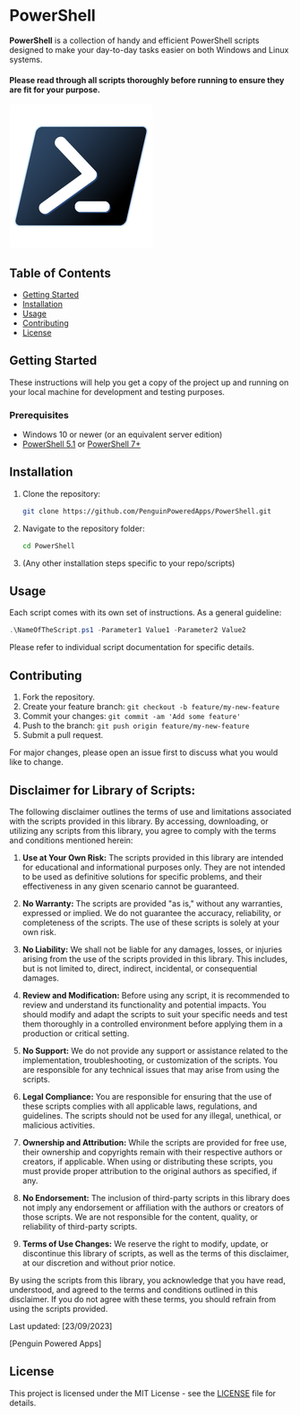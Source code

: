 # PowerShell

**PowerShell** is a collection of handy and efficient PowerShell scripts designed to make your day-to-day tasks easier on both Windows and Linux systems.
#### Please read through all scripts thoroughly before running to ensure they are fit for your purpose.

![PowerShell Logo](powershell-icon.png)

## Table of Contents

- [Getting Started](#getting-started)
- [Installation](#installation)
- [Usage](#usage)
- [Contributing](#contributing)
- [License](#license)

## Getting Started

These instructions will help you get a copy of the project up and running on your local machine for development and testing purposes.

### Prerequisites

- Windows 10 or newer (or an equivalent server edition)
- [PowerShell 5.1](https://docs.microsoft.com/en-us/powershell/scripting/install/installing-windows-powershell?view=powershell-5.1) or [PowerShell 7+](https://docs.microsoft.com/en-us/powershell/scripting/install/installing-powershell-core-on-windows?view=powershell-7.1)

## Installation

1. Clone the repository:

   ```sh
   git clone https://github.com/PenguinPoweredApps/PowerShell.git
   ```

2. Navigate to the repository folder:

   ```sh
   cd PowerShell
   ```

3. (Any other installation steps specific to your repo/scripts)

## Usage

Each script comes with its own set of instructions. As a general guideline:

```powershell
.\NameOfTheScript.ps1 -Parameter1 Value1 -Parameter2 Value2
```

Please refer to individual script documentation for specific details.

## Contributing

1. Fork the repository.
2. Create your feature branch: `git checkout -b feature/my-new-feature`
3. Commit your changes: `git commit -am 'Add some feature'`
4. Push to the branch: `git push origin feature/my-new-feature`
5. Submit a pull request.

For major changes, please open an issue first to discuss what you would like to change.

## Disclaimer for Library of Scripts:

The following disclaimer outlines the terms of use and limitations associated with the scripts provided in this library. By accessing, downloading, or utilizing any scripts from this library, you agree to comply with the terms and conditions mentioned herein:

1. **Use at Your Own Risk:** The scripts provided in this library are intended for educational and informational purposes only. They are not intended to be used as definitive solutions for specific problems, and their effectiveness in any given scenario cannot be guaranteed.

2. **No Warranty:** The scripts are provided "as is," without any warranties, expressed or implied. We do not guarantee the accuracy, reliability, or completeness of the scripts. The use of these scripts is solely at your own risk.

3. **No Liability:** We shall not be liable for any damages, losses, or injuries arising from the use of the scripts provided in this library. This includes, but is not limited to, direct, indirect, incidental, or consequential damages.

4. **Review and Modification:** Before using any script, it is recommended to review and understand its functionality and potential impacts. You should modify and adapt the scripts to suit your specific needs and test them thoroughly in a controlled environment before applying them in a production or critical setting.

5. **No Support:** We do not provide any support or assistance related to the implementation, troubleshooting, or customization of the scripts. You are responsible for any technical issues that may arise from using the scripts.

6. **Legal Compliance:** You are responsible for ensuring that the use of these scripts complies with all applicable laws, regulations, and guidelines. The scripts should not be used for any illegal, unethical, or malicious activities.

7. **Ownership and Attribution:** While the scripts are provided for free use, their ownership and copyrights remain with their respective authors or creators, if applicable. When using or distributing these scripts, you must provide proper attribution to the original authors as specified, if any.

8. **No Endorsement:** The inclusion of third-party scripts in this library does not imply any endorsement or affiliation with the authors or creators of those scripts. We are not responsible for the content, quality, or reliability of third-party scripts.

9. **Terms of Use Changes:** We reserve the right to modify, update, or discontinue this library of scripts, as well as the terms of this disclaimer, at our discretion and without prior notice.

By using the scripts from this library, you acknowledge that you have read, understood, and agreed to the terms and conditions outlined in this disclaimer. If you do not agree with these terms, you should refrain from using the scripts provided.

Last updated: [23/09/2023]

[Penguin Powered Apps]

## License

This project is licensed under the MIT License - see the [LICENSE](LICENSE) file for details.
